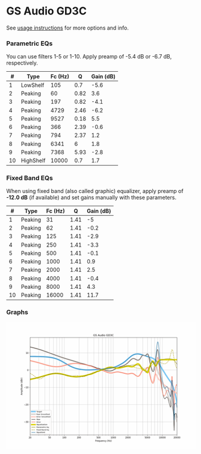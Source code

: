 # GS Audio GD3C
See [usage instructions](https://github.com/jaakkopasanen/AutoEq#usage) for more options and info.

### Parametric EQs
You can use filters 1-5 or 1-10. Apply preamp of -5.4 dB or -6.7 dB, respectively.

|   # | Type      |   Fc (Hz) |    Q |   Gain (dB) |
|-----|-----------|-----------|------|-------------|
|   1 | LowShelf  |       105 | 0.7  |        -5.6 |
|   2 | Peaking   |        60 | 0.82 |         3.6 |
|   3 | Peaking   |       197 | 0.82 |        -4.1 |
|   4 | Peaking   |      4729 | 2.46 |        -6.2 |
|   5 | Peaking   |      9527 | 0.18 |         5.5 |
|   6 | Peaking   |       366 | 2.39 |        -0.6 |
|   7 | Peaking   |       794 | 2.37 |         1.2 |
|   8 | Peaking   |      6341 | 6    |         1.8 |
|   9 | Peaking   |      7368 | 5.93 |        -2.8 |
|  10 | HighShelf |     10000 | 0.7  |         1.7 |

### Fixed Band EQs
When using fixed band (also called graphic) equalizer, apply preamp of **-12.0 dB** (if available) and set gains manually with these parameters.

|   # | Type    |   Fc (Hz) |    Q |   Gain (dB) |
|-----|---------|-----------|------|-------------|
|   1 | Peaking |        31 | 1.41 |        -5   |
|   2 | Peaking |        62 | 1.41 |        -0.2 |
|   3 | Peaking |       125 | 1.41 |        -2.9 |
|   4 | Peaking |       250 | 1.41 |        -3.3 |
|   5 | Peaking |       500 | 1.41 |        -0.1 |
|   6 | Peaking |      1000 | 1.41 |         0.9 |
|   7 | Peaking |      2000 | 1.41 |         2.5 |
|   8 | Peaking |      4000 | 1.41 |        -0.4 |
|   9 | Peaking |      8000 | 1.41 |         4.3 |
|  10 | Peaking |     16000 | 1.41 |        11.7 |

### Graphs
![](./GS%20Audio%20GD3C.png)
